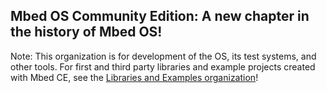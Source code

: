 ## Mbed OS Community Edition: A new chapter in the history of Mbed OS!

Note: This organization is for development of the OS, its test systems, and other tools.  For first and third party libraries and example projects created with Mbed CE, see the [Libraries and Examples organization](https://github.com/mbed-ce-libraries-examples)!

